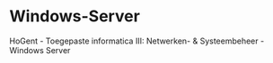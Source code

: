 # Windows-Server
HoGent - Toegepaste informatica III: Netwerken- &amp; Systeembeheer - Windows Server
